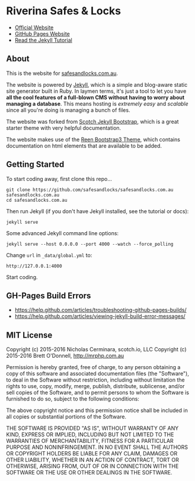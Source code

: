 # Riverina Safes & Locks

* [Official Website](https://www.safesandlocks.com.au)
* [GitHub Pages Website](https://safesandlocks.github.io/safesandlocks.com.au/)
* [Read the Jekyll Tutorial](https://scotch.io/tutorials/getting-started-with-jekyll-plus-a-free-bootstrap-3-starter-theme)


## About

This is the website for [safesandlocks.com.au](https://www.safesandlocks.com.au).

The website is powered by [Jekyll](https://jekyllrb.com/), which is a simple and blog-aware static site generator built in Ruby. In laymen terms, it's just a tool to let you have **all the cool features of a full-blown CMS without having to worry about managing a database**. This means hosting is *extremely easy* and *scalable* since all you're doing is managing a bunch of files.

The website was forked from [Scotch Jekyll Bootstrap](https://scotch.io/tutorials/getting-started-with-jekyll-plus-a-free-bootstrap-3-starter-theme), which is a great starter theme with very helpful documentation.

The website makes use of the [Reen Bootstrap3 Theme](https://wrapbootstrap.com/theme/reen-made-for-designers-one-multi-page-WB00PN23G), which contains documentation on html elements that are available to be added.


## Getting Started

To start coding away, first clone this repo...

```
git clone https://github.com/safesandlocks/safesandlocks.com.au safesandlocks.com.au
cd safesandlocks.com.au
```

Then run Jekyll (if you don't have Jekyll installed, see the tutorial or docs):

```
jekyll serve
```

Some advanced Jekyll command line options:

```
jekyll serve --host 0.0.0.0 --port 4000 --watch --force_polling
```

Change `url` in `_data/global.yml` to:

```
http://127.0.0.1:4000
```

Start coding.


## GH-Pages Build Errors

- https://help.github.com/articles/troubleshooting-github-pages-builds/
- https://help.github.com/articles/viewing-jekyll-build-error-messages/


## MIT License

Copyright (c) 2015-2016 Nicholas Cerminara, scotch.io, LLC
Copyright (c) 2015-2016 Brett O'Donnell, http://mrphp.com.au

Permission is hereby granted, free of charge, to any person obtaining a copy of this software and associated documentation files (the "Software"), to deal in the Software without restriction, including without limitation the rights to use, copy, modify, merge, publish, distribute, sublicense, and/or sell copies of the Software, and to permit persons to whom the Software is furnished to do so, subject to the following conditions:

The above copyright notice and this permission notice shall be included in all copies or substantial portions of the Software.

THE SOFTWARE IS PROVIDED "AS IS", WITHOUT WARRANTY OF ANY KIND, EXPRESS OR IMPLIED, INCLUDING BUT NOT LIMITED TO THE WARRANTIES OF MERCHANTABILITY, FITNESS FOR A PARTICULAR PURPOSE AND NONINFRINGEMENT. IN NO EVENT SHALL THE AUTHORS OR COPYRIGHT HOLDERS BE LIABLE FOR ANY CLAIM, DAMAGES OR OTHER LIABILITY, WHETHER IN AN ACTION OF CONTRACT, TORT OR OTHERWISE, ARISING FROM, OUT OF OR IN CONNECTION WITH THE SOFTWARE OR THE USE OR OTHER DEALINGS IN THE SOFTWARE.






